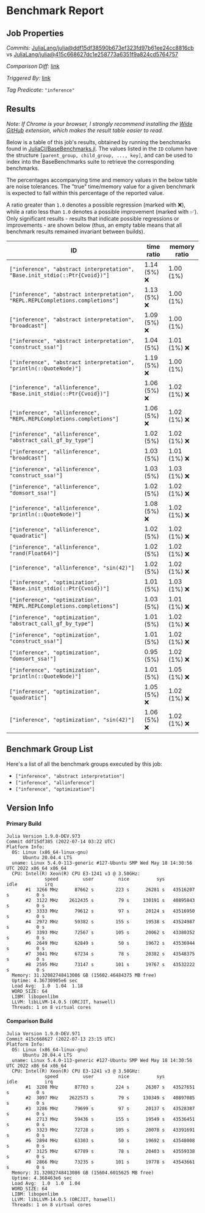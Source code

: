 # Benchmark Report

## Job Properties

*Commits:* [JuliaLang/julia@ddf15df38590b673ef323fd97b61ee24cc8816cb](https://github.com/JuliaLang/julia/commit/ddf15df38590b673ef323fd97b61ee24cc8816cb) vs [JuliaLang/julia@415c668627dc1e258773a6351f9a824cd5764757](https://github.com/JuliaLang/julia/commit/415c668627dc1e258773a6351f9a824cd5764757)

*Comparison Diff:* [link](https://github.com/JuliaLang/julia/compare/415c668627dc1e258773a6351f9a824cd5764757..ddf15df38590b673ef323fd97b61ee24cc8816cb)

*Triggered By:* [link](https://github.com/JuliaLang/julia/pull/46015#issuecomment-1183940041)

*Tag Predicate:* `"inference"`

## Results

*Note: If Chrome is your browser, I strongly recommend installing the [Wide GitHub](https://chrome.google.com/webstore/detail/wide-github/kaalofacklcidaampbokdplbklpeldpj?hl=en)
extension, which makes the result table easier to read.*

Below is a table of this job's results, obtained by running the benchmarks found in
[JuliaCI/BaseBenchmarks.jl](https://github.com/JuliaCI/BaseBenchmarks.jl). The values
listed in the `ID` column have the structure `[parent_group, child_group, ..., key]`,
and can be used to index into the BaseBenchmarks suite to retrieve the corresponding
benchmarks.

The percentages accompanying time and memory values in the below table are noise tolerances. The "true"
time/memory value for a given benchmark is expected to fall within this percentage of the reported value.

A ratio greater than `1.0` denotes a possible regression (marked with :x:), while a ratio less
than `1.0` denotes a possible improvement (marked with :white_check_mark:). Only significant results - results
that indicate possible regressions or improvements - are shown below (thus, an empty table means that all
benchmark results remained invariant between builds).

| ID | time ratio | memory ratio |
|----|------------|--------------|
| `["inference", "abstract interpretation", "Base.init_stdio(::Ptr{Cvoid})"]` | 1.14 (5%) :x: | 1.00 (1%)  |
| `["inference", "abstract interpretation", "REPL.REPLCompletions.completions"]` | 1.13 (5%) :x: | 1.00 (1%)  |
| `["inference", "abstract interpretation", "broadcast"]` | 1.09 (5%) :x: | 1.00 (1%)  |
| `["inference", "abstract interpretation", "construct_ssa!"]` | 1.04 (5%)  | 1.01 (1%) :x: |
| `["inference", "abstract interpretation", "println(::QuoteNode)"]` | 1.19 (5%) :x: | 1.00 (1%)  |
| `["inference", "allinference", "Base.init_stdio(::Ptr{Cvoid})"]` | 1.06 (5%) :x: | 1.02 (1%) :x: |
| `["inference", "allinference", "REPL.REPLCompletions.completions"]` | 1.06 (5%) :x: | 1.02 (1%) :x: |
| `["inference", "allinference", "abstract_call_gf_by_type"]` | 1.02 (5%)  | 1.02 (1%) :x: |
| `["inference", "allinference", "broadcast"]` | 1.03 (5%)  | 1.01 (1%) :x: |
| `["inference", "allinference", "construct_ssa!"]` | 1.03 (5%)  | 1.03 (1%) :x: |
| `["inference", "allinference", "domsort_ssa!"]` | 1.02 (5%)  | 1.02 (1%) :x: |
| `["inference", "allinference", "println(::QuoteNode)"]` | 1.08 (5%) :x: | 1.02 (1%) :x: |
| `["inference", "allinference", "quadratic"]` | 1.02 (5%)  | 1.02 (1%) :x: |
| `["inference", "allinference", "rand(Float64)"]` | 1.02 (5%)  | 1.02 (1%) :x: |
| `["inference", "allinference", "sin(42)"]` | 1.02 (5%)  | 1.02 (1%) :x: |
| `["inference", "optimization", "Base.init_stdio(::Ptr{Cvoid})"]` | 1.01 (5%)  | 1.03 (1%) :x: |
| `["inference", "optimization", "REPL.REPLCompletions.completions"]` | 1.03 (5%)  | 1.01 (1%) :x: |
| `["inference", "optimization", "abstract_call_gf_by_type"]` | 1.01 (5%)  | 1.02 (1%) :x: |
| `["inference", "optimization", "construct_ssa!"]` | 1.01 (5%)  | 1.02 (1%) :x: |
| `["inference", "optimization", "domsort_ssa!"]` | 0.95 (5%)  | 1.02 (1%) :x: |
| `["inference", "optimization", "println(::QuoteNode)"]` | 1.01 (5%)  | 1.05 (1%) :x: |
| `["inference", "optimization", "quadratic"]` | 1.05 (5%) :x: | 1.02 (1%) :x: |
| `["inference", "optimization", "sin(42)"]` | 1.06 (5%) :x: | 1.02 (1%) :x: |

## Benchmark Group List

Here's a list of all the benchmark groups executed by this job:

- `["inference", "abstract interpretation"]`
- `["inference", "allinference"]`
- `["inference", "optimization"]`

## Version Info

#### Primary Build

```
Julia Version 1.9.0-DEV.973
Commit ddf15df385 (2022-07-14 03:22 UTC)
Platform Info:
  OS: Linux (x86_64-linux-gnu)
      Ubuntu 20.04.4 LTS
  uname: Linux 5.4.0-113-generic #127-Ubuntu SMP Wed May 18 14:30:56 UTC 2022 x86_64 x86_64
  CPU: Intel(R) Xeon(R) CPU E3-1241 v3 @ 3.50GHz: 
              speed         user         nice          sys         idle          irq
       #1  3266 MHz      87662 s        223 s      26281 s   43516207 s          0 s
       #2  3122 MHz    2612435 s         79 s     130191 s   40895843 s          0 s
       #3  3333 MHz      79612 s         97 s      20124 s   43516950 s          0 s
       #4  2972 MHz      59382 s        155 s      19538 s   43524987 s          0 s
       #5  3393 MHz      72567 s        105 s      20062 s   43380352 s          0 s
       #6  2649 MHz      62849 s         50 s      19672 s   43536944 s          0 s
       #7  3041 MHz      67234 s         78 s      20382 s   43548375 s          0 s
       #8  2595 MHz      73147 s        101 s      19767 s   43532222 s          0 s
  Memory: 31.32082748413086 GB (15602.46484375 MB free)
  Uptime: 4.36730905e6 sec
  Load Avg:  1.0  1.04  1.18
  WORD_SIZE: 64
  LIBM: libopenlibm
  LLVM: libLLVM-14.0.5 (ORCJIT, haswell)
  Threads: 1 on 8 virtual cores

```

#### Comparison Build

```
Julia Version 1.9.0-DEV.971
Commit 415c668627 (2022-07-13 23:15 UTC)
Platform Info:
  OS: Linux (x86_64-linux-gnu)
      Ubuntu 20.04.4 LTS
  uname: Linux 5.4.0-113-generic #127-Ubuntu SMP Wed May 18 14:30:56 UTC 2022 x86_64 x86_64
  CPU: Intel(R) Xeon(R) CPU E3-1241 v3 @ 3.50GHz: 
              speed         user         nice          sys         idle          irq
       #1  3208 MHz      87703 s        224 s      26307 s   43527651 s          0 s
       #2  3097 MHz    2622573 s         79 s     130349 s   40897085 s          0 s
       #3  3286 MHz      79699 s         97 s      20137 s   43528387 s          0 s
       #4  2713 MHz      59436 s        155 s      19549 s   43536451 s          0 s
       #5  3323 MHz      72728 s        105 s      20078 s   43391691 s          0 s
       #6  2894 MHz      63303 s         50 s      19692 s   43548008 s          0 s
       #7  3125 MHz      67789 s         78 s      20403 s   43559338 s          0 s
       #8  2866 MHz      73235 s        101 s      19778 s   43543661 s          0 s
  Memory: 31.32082748413086 GB (15604.6015625 MB free)
  Uptime: 4.368463e6 sec
  Load Avg:  1.0  1.0  1.04
  WORD_SIZE: 64
  LIBM: libopenlibm
  LLVM: libLLVM-14.0.5 (ORCJIT, haswell)
  Threads: 1 on 8 virtual cores

```
